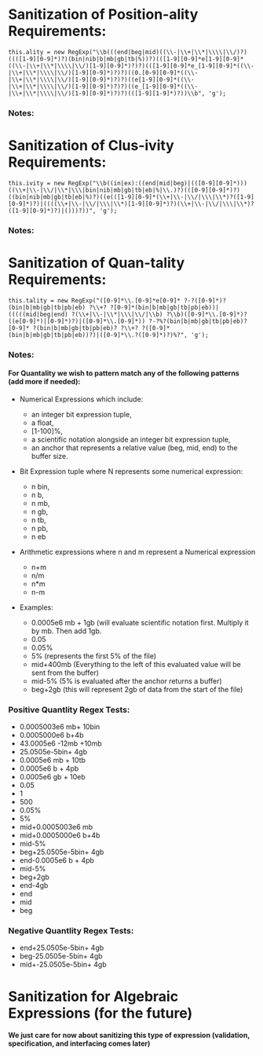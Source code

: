 # Sanitization of Position-ality Requirements:
    this.ality = new RegExp("\\b(((end|beg|mid)((\\-|\\+|\\*|\\\\|\\/)?)((([1-9][0-9]*)?)(bin|nib|b|mb|gb|tb|%))?)(([1-9][0-9]*e[1-9][0-9]*((\\-|\\+|\\*|\\\\|\\/)[1-9][0-9]*)?)?)(([1-9][0-9]*e_[1-9][0-9]*((\\-|\\+|\\*|\\\\|\\/)[1-9][0-9]*)?)?)((0.[0-9][0-9]*((\\-|\\+|\\*|\\\\|\\/)[1-9][0-9]*)?)?)((e[1-9][0-9]*((\\-|\\+|\\*|\\\\|\\/)[1-9][0-9]*)?)?)((e_[1-9][0-9]*((\\-|\\+|\\*|\\\\|\\/)[1-9][0-9]*)?)?)(([1-9][1-9]*)?))\\b", 'g');

    
### Notes:

# Sanitization of Clus-ivity Requirements:
    
    this.ivity = new RegExp("\\b((in|ex):((end|mid|beg)|(([0-9][0-9]*)))((\\+|\\-|\\/|\\*|\\\|bin|nib|mb|gb|tb|eb|%|\\.)?)(([0-9][0-9]*)?)((bin|nib|mb|gb|tb|eb|%)?)((e(([1-9][0-9]*(\\+|\\-|\\/|\\\|\\*)?([1-9][0-9]*)?)|((((\\+|\\-|\\/|\\\|\\*)[1-9][0-9]*)?)(\\+|\\-|\\/|\\\|\\*)?([1-9][0-9]*)?)|()))?))", 'g');

### Notes:

# Sanitization of Quan-tality Requirements:
  
    this.tality = new RegExp("([0-9]*\\.[0-9]*e[0-9]* ?-?([0-9]*)?(bin|b|mb|gb|tb|pb|eb) ?\\+? ?[0-9]*(bin|b|mb|gb|tb|pb|eb))|(((((mid|beg|end) ?(\\+|\\-|\\*|\\\|\\/|\\b) ?\\b)([0-9]*\\.[0-9]*)?((e[0-9]*)|[0-9]*)?)|([0-9]*\\.[0-9]*)) ?-?%?(bin|b|mb|gb|tb|pb|eb)?[0-9]* ?(bin|b|mb|gb|tb|pb|eb)? ?\\+? ?([0-9]*(bin|b|mb|gb|tb|pb|eb))?)|([0-9]*\\.?([0-9]*)?)%?", 'g');


### Notes:
#### For Quantality we wish to pattern match any of the following patterns (add more if needed):
- Numerical Expressions which include:
    - an integer bit expression tuple, 
    - a float, 
    - [1-100]%, 
    - a scientific notation alongside an integer bit expression tuple, 
    - an anchor that represents a relative value (beg, mid, end) to the buffer size.

- Bit Expression tuple where N represents some numerical expression: 
    - n bin, 
    - n b, 
    - n mb, 
    - n gb, 
    - n tb, 
    - n pb, 
    - n eb

- Arithmetic expressions where n and m represent a Numerical expression
    - n+m 
    - n/m 
    - n*m 
    - n-m

- Examples:
    - 0.0005e6 mb + 1gb (will evaluate scientific notation first. Multiply it by mb. Then add 1gb.
    - 0.05
    - 0.05%
    - 5% (represents the first 5% of the file)
    - mid+400mb (Everything to the left of this evaluated value will be sent from the buffer)
    - mid-5% (5% is evaluated after the anchor returns a buffer)
    - beg+2gb (this will represent 2gb of data from the start of the file)

### Positive Quantlity Regex Tests:
- 0.0005003e6 mb+ 10bin 
- 0.0005000e6 b+4b 
- 43.0005e6 -12mb +10mb 
- 25.0505e-5bin+ 4gb 
- 0.0005e6 mb + 10tb 
- 0.0005e6 b + 4pb
- 0.0005e6 gb + 10eb 
- 0.05
- 1
- 500
- 0.05%
- 5%
- mid+0.0005003e6 mb
- mid+0.0005000e6 b+4b
- mid-5%
- beg+25.0505e-5bin+ 4gb
- end-0.0005e6 b + 4pb
- mid-5%
- beg+2gb
- end-4gb
- end
- mid
- beg

### Negative Quantlity Regex Tests:
- end+25.0505e-5bin+ 4gb
- beg-25.0505e-5bin+ 4gb
- mid+-25.0505e-5bin+ 4gb

# Sanitization for Algebraic Expressions (for the future)
#### We just care for now about sanitizing this type of expression (validation, specification, and interfacing comes later)

